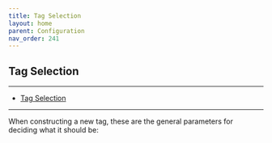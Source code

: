 ```yaml
---
title: Tag Selection
layout: home
parent: Configuration
nav_order: 241
---
```


## Tag Selection

---

- [Tag Selection](#tag-selection)

---


When constructing a new tag, these are the general parameters for
deciding what it should be:

#